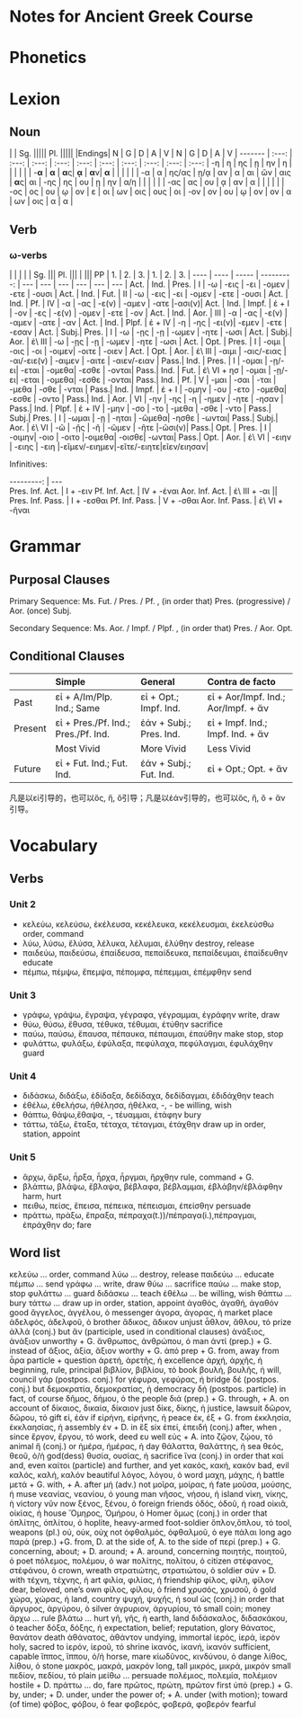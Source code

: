 Notes for Ancient Greek Course
=================================

# Phonetics


# Lexion

## Noun

|        |                    Sg.             |||||                Pl.                |||||
|Endings|   N   |    G  |   D   |   A   |   V   |   N   |   G   |   D   |   A   |   V   |
------- | :---: | :---: | :---: | :---: | :---: | :---: | :---: | :---: | :---: | :---: |
-η      |  η    | ης    |   ῃ   | ην    |   η   |       |       |       |       |       |
-**α**  | **α** | **α**ς| **ᾳ** | **α**ν| **α** |       |       |       |       |       |
-α      |  α    | ης/ας | ῃ/ᾳ   | αν    |   α   |   αι  |   ῶν  |  αις  | **α**ς|  αι   |
-ης     |  ης   | ου    |   ῃ   |  ην   |   α/η |       |       |       |       |       |
-ας     |  ας   | ου    |   ᾳ   | αν    |   α   |       |       |       |       |       |
-ος     |  ος   | ου    |   ῳ   | ον    |   ε   |   οι  | ων    |  οις  | ους   |  οι   |
-ον     |  ον   | ου    |   ῳ   | ον    |   ον  |   α   | ων    |  οις  | α     |   α   |

## Verb

### ω-verbs

|    |      |       |             |          Sg.         |||        Pl.          |||
|                 |||      PP     |   1.  |   2.  |   3.  |   1.  |   2.  |   3.  |
---- | ---- | ----- |  ---------: |  ---  |  ---  |  ---  |  ---  |  ---  |  ---  |
Act. | Ind. | Pres. | I           |   -ω  |  -εις |  -ει  | -ομεν | -ετε  | -ουσι |
Act. | Ind. | Fut.  | II          |   -ω  |  -εις |  -ει  | -ομεν | -ετε  | -ουσι |
Act. | Ind. | Pf.   | IV          |   -α  |  -ας  | -ε(ν) | -αμεν | -ατε  |-ασι(ν)|
Act. | Ind. | Impf. | ἐ + I       |  -ον  |  -ες  | -ε(ν) | -ομεν | -ετε  | -ον   |
Act. | Ind. | Aor.  | III         |   -α  |  -ας  | -ε(ν) | -αμεν | -ατε  | -αν   |
Act. | Ind. | Plpf. | ἐ + IV      |   -η  |  -ης  | -ει(ν)| -εμεν | -ετε  | -εσαν |
Act. | Subj.| Pres. | I           |   -ω  |  -ῃς  | -ῃ    | -ωμεν | -ητε  | -ωσι  |
Act. | Subj.| Aor.  | ἐ\ III      |   -ω  |  -ῃς  | -ῃ    | -ωμεν | -ητε  | -ωσι  |
Act. | Opt. | Pres. | I           | -οιμι | -οις  | -οι   | -οιμεν| -οιτε | -οιεν |
Act. | Opt. | Aor.  | ἐ\ III      | -αιμι | -αις/-ειας | -αι/-ειε(ν) | -αιμεν | -αιτε | -αιεν/-ειαν |
Pass.| Ind. | Pres. | I           | -ομαι | -ῃ/-ει| -εται | -ομεθα| -εσθε | -ονται|
Pass.| Ind. | Fut.  | ἐ\ VI + ησ  | -ομαι | -ῃ/-ει| -εται | -ομεθα| -εσθε | -ονται|
Pass.| Ind. | Pf.   | V           | -μαι  | -σαι  | -ται  | -μεθα | -σθε  | -νται |
Pass.| Ind. | Impf. | ἐ + I       | -ομην | -ου   | -ετο  | -ομεθα| -εσθε | -οντο |
Pass.| Ind. | Aor.  | VI          |  -ην  | -ης   | -η    | -ημεν | -ητε  | -ησαν |
Pass.| Ind. | Plpf. | ἐ + IV      | -μην  | -σο   | -το   | -μεθα | -σθε  | -ντο  |
Pass.| Subj.| Pres. | I           | -ωμαι | -ῃ    | -ηται | -ῶμεθα| -ησθε | -ωνται| 
Pass.| Subj.| Aor.  | ἐ\ VI       | -ῶ    | -ῇς   | -ῆ    | -ῶμεν | -ῆτε  |-ῶσι(ν)|
Pass.| Opt. | Pres. | I           | -οιμην| -οιο  | -οιτο |-οιμεθα| -οισθε| -ωνται|
Pass.| Opt. | Aor.  | ἐ\ VI       | -ειην | -ειης | -ειη  |-εῖμεν/-ειημεν|-εῖτε/-ειητε|εῖεν/ειησαν|

Infinitives:

  ---------:     |  ---  
Pres. Inf. Act.	 | I + -ειν
Pf. Inf. Act.	 | IV + -ἐναι
Aor. Inf. Act.	 | ἐ\ III + -αι
                 || 
Pres. Inf. Pass. | I + -εσθαι
Pf. Inf. Pass.	 | V + -σθαι
Aor. Inf. Pass.	 | ἐ\ VI + -ῆναι
	
	
# Grammar

## Purposal Clauses

Primary Sequence: Ms. Fut. / Pres. / Pf. , (in order that) Pres. (progressive) / Aor. (once) Subj.

Secondary Sequence: Ms. Aor. / Impf. / Plpf. , (in order that) Pres. / Aor. Opt.

## Conditional Clauses

|	    |                  Simple               |          General          | Contra de facto
--------|:--------------------------------------|:--------------------------|:---------------
Past	|εἰ + A/Im/Plp. Ind.; Same	            | εἰ + Opt.; Impf. Ind.	    | εἰ + Aor/Impf. Ind.; Aor/Impf. + ἄν
Present	|εἰ + Pres./Pf. Ind.; Pres./Pf. Ind.	| ἐάν + Subj.; Pres. Ind.	| εἰ + Impf. Ind.; Impf. Ind. + ἄν
|	    | Most Vivid                            | More Vivid                | Less Vivid
Future	|εἰ + Fut. Ind.; Fut. Ind.              | ἐάν + Subj.; Fut. Ind.    | εἰ + Opt.; Opt. + ἄν

凡是以εἰ引导的，也可以ὅς, ἥ, ὅ引导；凡是以ἐάν引导的，也可以ὅς, ἥ, ὅ + ἄν引导。 


# Vocabulary

## Verbs

### Unit 2
-	κελεὐω, κελεύσω, ἐκέλευσα, κεκέλευκα, κεκέλευσμαι, ἐκελεὐσθω
order, command
-	λύω, λύσω, ἔλύσα, λέλυκα, λέλυμαι, ἐλύθην
destroy, release
-	παιδεύω, παιδεύσω, ἐπαίδευσα, πεπαίδευκα, πεπαίδευμαι, ἐπαίδευθην
educate
-	πέμπω, πέμψω, ἔπεμψα, πέπομφα, πέπεμμαι, ἐπέμφθην
send

### Unit 3
-	γράφω, γράψω, ἔγραψα, γέγραφα, γέγραμμαι, ἐγράφην
write, draw
-	θύω, θύσω, ἔθυσα, τέθυκα, τέθυμαι, ἐτύθην
sacrifice
-	παύω, παύσω, ἔπαυσα, πέπαυκα, πέπαυμαι, ἐπαύθην
make stop, stop
-	φυλάττω, φυλάξω, έφύλαξα, πεφύλαχα, πεφύλαγμαι, έφυλάχθην
guard

### Unit 4
-	διδάσκω, διδάξω, ἐδίδαξα, δεδίδαχα, δεδίδαγμαι, ἐδιδάχθην
teach
-	ἐθέλω, ἐθελήσω, ἠθέλησα, ἠθέλκα, -, -
be willing, wish
-	θάπτω, θάψω,ἔθαψα, -, τέυαμμαι, ἐτάφην
bury
-	τάττω, τάξω, ἔταξα, τέταχα, τέταγμαι, ἐτάχθην
draw up in order, station, appoint

### Unit 5
- ἄρχω, ἄρξω, ἦρξα, ἦρχα, ἦργμαι, ἥρχθην
rule, command + G.
- βλάπτω, βλάψω, ἔβλαψα, βέβλαφα, βέβλαμμαι, ἐβλάβην/ἐβλάφθην
harm, hurt
- πειθω, πείσς, ἔπεισα, πέπεικα, πέπεισμαι, ἐπείσθην
persuade
- πράττω, πράξω, ἔπραξα, πέπραχα(t.))/πέπραγα(i.),πέπραγμαι, ἐπράχθην
do; fare

## Word list
<!--py\sort_greek_word-->
κελεὐω ...	order, command
λύω ...	destroy, release
παιδεύω ...	educate
πέμπω ...	send
γράφω ...	write, draw
θύω ...	sacrifice
παύω ...	make stop, stop
φυλάττω ...	guard
διδάσκω ...	teach
ἐθέλω ...	be willing, wish
θάπτω ...	bury
τάττω ...	draw up in order, station, appoint
ἀγαθός, ἀγαθή, ἀγαθόν	good
ἄγγελος, ἀγγέλου, ὁ	messenger
ἀγορα, ἀγορας, ἡ	market place
ἀδελφός, ἀδελφοῦ, ὁ	brother
ἄδικος, ἄδικον	unjust
ἆθλον, ἄθλου, τό	prize
ἀλλά	(conj.) but
ἄν	(participle, used in conditional clauses)
ἀνάξιος, ἀνάξιον	unworthy + G.
ἄνθρωπος, ἀνθρώπου, ὁ	man
ἀντί	(prep.) + G. instead of
ἄξιος, ἀξία, ἄξιον	worthy + G.
ἀπό	prep + G. from, away from
ἆρα	particle + question
ἀρετή, ἀρετῆς, ἡ	excellence
ἀρχή, ἀρχῆς, ἡ	beginning, rule, principal
βιβλίον, βιβλίου, τό	book
βουλή, βουλῆς, ἡ	will, council
γάρ	(postpos. conj.) for
γέφυρα, γεφύρας, ἡ	bridge
δέ	(postpos. conj.) but
δεμοκρατία, δεμοκρατίας, ἡ	democracy
δή	(postpos. particle) in fact, of course
δῆμος, δήμου, ὁ	the people
διά	(prep.) + G. through, + A. on account of
δίκαιος, δικαία, δίκαιον	just
δἰκε, δίκης, ἡ	justice, lawsuit
δῶρον, δῶρου, τό	gift
εἰ, ἐάν	if
εἰρήνη, εἰρήνης, ἡ	peace
έκ, έξ	+ G. from
έκκλησία, έκκλαησίας, ἡ	assembly
ἐν	+ D. in
ἕξ	six
ἐπεί, ἐπειδή	(conj.) after, when , since
ἔργον, ἔργου, τό	work, deed
ευ	well
εὐς	+ A. into
ζῷον, ζῴου, τό	animal
ἤ (conj.)	or
ἡμέρα, ἡμέρας, ἡ	day
θάλαττα, θαλάττης, ἡ	sea
θεός, θεοῦ, ὁ/ἡ	god(dess)
θυσία, ουσίας, ἡ	sacrifice
ἵνα	(conj.) in order that
καί	and, even
καίτοι	(particle) and further, and yet
κακός, κακή, κακόν	bad, evil
καλός, καλή, καλόν	beautiful
λόγος, λόγου, ὁ	word
μαχη, μάχης, ἡ	battle
μετά	+ G. with, + A. after
μἠ	(adv.) not
μοῖρα, μοίρας, ἡ	fate
μοῦσα, μούσης, ἡ	muse
νεανίας, νεανίου, ὁ	young man
νῆσος, νήσου, ἡ	island
νίκη, νίκης, ἡ	victory
νῦν	now
ξένος, ξένου, ὁ	foreign friends
ὁδός, ὁδοῦ, ἡ	road
οἰκιᾶ, οἰκίας, ἡ	house
Ὅμηρος, Ὁμήρου, ὁ	Homer
ὅμως	(conj.) in order that
ὁπλίτης, ὁπλίτου, ὁ	hoplite, heavy-armed foot-soldier
ὅπλον,ὅπλου, τό	tool, weapons (pl.)
οὐ, οὐκ, οὐχ	not
ὀφθαλμός, ὀφθαλμοῦ, ὁ	eye
πἀλαι	long ago
παρά	(prep.) +G. from, D. at the side of, A. to the side of
περί	(prep.) + G. concerning, about; + D. around; + A. around, concerning
ποιητής, ποιητοῦ, ὁ	poet
πόλεμος, πολέμου, ὁ	war
πολίτης, πολίτου, ὁ	citizen
στέφανος, στἐφάνου, ὁ	crown, wreath
στρατιώτης, στρατιώτου, ὁ	soldier
σύν	+ D. with
τέχνη, τέχνης, ἡ	art
φιλία, φιλίας, ἡ	friendship
φίλος, φίλη, φίλον	dear, beloved, one’s own
φἰλος, φίλου, ὁ	friend
χρυσός, χρυσοῦ, ὁ	gold
χώρα, χώρας, ἡ	land, country
ψυχή, ψυχῆς, ἡ	soul
ὡς	(conj.) in order that
ἄργυρος, ἀργύρου, ὁ	silver
ἀγρυριον, ἀργυρίου, τό	small coin; money
ἄρχω ...	rule
βλάτω ...	hurt
γῆ, γῆς, ἡ	earth, land
διδάσκαλος, διδασκάκου, ὁ	teacher
δόξα, δόξης, ἡ	expectation, belief; reputation, glory
θάνατος, θανάτον	death
ἀθάνατος, ἀθάντον	undying, immortal
ἱερός, ἱερά, ἱερόν	holy, sacred to
ἱερόν, ἱεροῦ, τό	shrine
ἱκανός, ἱκανή, ἱκανόν	sufficient, capable
ἵππος, ἵππου, ὁ/ἡ	horse, mare
κίωδῦνος, κινδύνου, ὁ	dange
λίθος, λίθου, ὁ	stone
μακρός, μακρά, μακρόν	long, tall
μικρός, μικρά, μικρόν	small
πεδίον, πεδίου, τό	plain
μείθω ...	persuade
πολέμιος, πολεμία, πολέμιον	hostile + D.
πράττω ...	do, fare
πρῶτος, πρώτη, πρῶτον	first
ὑπό		(prep.) + G. by, under; + D. under, under the power of; + A. under (with motion); toward (of time)
φόβος, φόβου, ὁ	fear
φοβερός, φοβερά, φοβερόν	fearful
<!--py/-->

<!--py:
def sort_greek_word(x):
	if not isinstance(x, unicode):
		x = x.decode('utf8')
	v = x.replace('*', '').split('\n')
	vv = []
	q = {}; qn = {}
	g = u'αβψδεφγηιξκλμνοπρστθωςχυζἀἐἰὀὐἠὠάέίόύήώἁἑἱὁὑἡὡἄἔἴὄὔἤὤἅἕἵὅὕἥὥᾶῖῦῆῶἆἶὖἦὦἇἷὗἧὧᾳῃῳᾷῇῷᾀᾐᾠᾁᾑᾡᾆᾖᾦᾇᾗᾧ, '
	keyboard = u'a.b.ps.d.e.ph.g.e.i.ks.k.l.m.n.o.p.r.s.t.th.o.s.x.y.z.a.e.i.o.y.e.o.a.e.i.o.y.e.o.a.e.i.o.y.e.o.a.e.i.o.y.e.o.a.e.i.o.y.e.o.a.i.y.e.o.a.i.y.e.o.a.i.y.e.o.a.e.o.a.e.o.a.e.o.a.e.o.a.e.o.a.e.o.,. .'
	nonacc = u'αβψδεφγηιξκλμνοπρστθωςχυζαειουηωαειουηωαειουηωαειουηωαειουηωαιυηωαιυηωαιυηωαηωαηωαηωαηωαηωαηω, '
	g += g.upper(); keyboard += keyboard; keyboard = keyboard.split('.'); nonacc+=nonacc;
	for _ in range(0, len(g)):
		if not g[_] in q:
			q[g[_]] = keyboard[_]
			qn[g[_]] = nonacc[_]
	
	import re
	print '----|-----'
	for _ in v:
		if _.strip() == '':
			continue
		trans = u''
		sortn = u''
		for __ in _:
			if __ in q:
				trans += q[__]
				sortn += qn[__]
		trans = re.sub(r'\s+', ' ', trans).strip()
		while trans[-1] == ',':
			trans = trans[:-1].strip()
		vv.append((u'<!-'+'-%s-'+'->%s <span style="color:#fff">%s</span>') % (sortn, re.sub('\t+','|',_), trans))
	
	vv.sort()
	for _ in vv:
		print _.encode('utf8')
-->